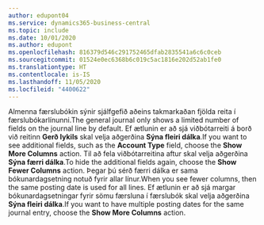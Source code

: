 ```yaml
---
author: edupont04
ms.service: dynamics365-business-central
ms.topic: include
ms.date: 10/01/2020
ms.author: edupont
ms.openlocfilehash: 816379d546c291752465dfab2835541a6c6c0ceb
ms.sourcegitcommit: 01524e0ec6368b6c019c5ac1816e202d52ab1fe0
ms.translationtype: HT
ms.contentlocale: is-IS
ms.lasthandoff: 11/05/2020
ms.locfileid: "4400622"
---
```

<span data-ttu-id="1a64e-101">Almenna færslubókin sýnir sjálfgefið aðeins takmarkaðan fjölda reita í færslubókarlínunni.</span><span class="sxs-lookup"><span data-stu-id="1a64e-101">The general journal only shows a limited number of fields on the journal line by default.</span></span> <span data-ttu-id="1a64e-102">Ef ætlunin er að sjá viðbótarreiti á borð við reitinn **Gerð lykils** skal velja aðgerðina **Sýna fleiri dálka**.</span><span class="sxs-lookup"><span data-stu-id="1a64e-102">If you want to see additional fields, such as the **Account Type** field, choose the **Show More Columns** action.</span></span> <span data-ttu-id="1a64e-103">Til að fela viðbótarreitina aftur skal velja aðgerðina **Sýna færri dálka**.</span><span class="sxs-lookup"><span data-stu-id="1a64e-103">To hide the additional fields again, choose the **Show Fewer Columns** action.</span></span> <span data-ttu-id="1a64e-104">Þegar þú sérð færri dálka er sama bókunardagsetning notuð fyrir allar línur.</span><span class="sxs-lookup"><span data-stu-id="1a64e-104">When you see fewer columns, then the same posting date is used for all lines.</span></span> <span data-ttu-id="1a64e-105">Ef ætlunin er að sjá margar bókunardagsetningar fyrir sömu færsluna í færslubók skal velja aðgerðina **Sýna fleiri dálka**.</span><span class="sxs-lookup"><span data-stu-id="1a64e-105">If you want to have multiple posting dates for the same journal entry, choose the **Show More Columns** action.</span></span>
